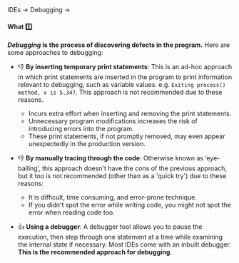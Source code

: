 <div id="path">IDEs → Debugging →</div>

<div id="title">

#### What :one:

</div>

<div id="body">

**_Debugging_ is the process of discovering defects in the program.** Here are some approaches to debugging:

* :-1: **By inserting temporary print statements**: This is an ad-hoc approach in which print statements are inserted in the program to print information relevant to debugging, such as variable values. e.g. `Exiting process() method, x is 5.347`. This approach is not recommended due to these reasons.
  * Incurs extra effort when inserting and removing the print statements. 
  * Unnecessary program modifications increases the risk of introducing errors into the program.  
  * These print statements, if not promptly removed, may even appear unexpectedly in the production version. 

* :-1: **By manually tracing through the code**: Otherwise known as ‘eye-balling’, this approach doesn't have the cons of the previous approach, but it too is not recommended (other than as a 'quick try') due to these reasons:
  * It is difficult, time consuming, and error-prone technique.
  * If you didn't spot the error while writing code, you might not spot the error when reading code too.

* :+1: **Using a debugger**:  A debugger tool allows you to pause the execution, then step through one statement at a time while examining the internal state if necessary. Most IDEs come with an inbuilt debugger. **This is the recommended approach for debugging**.

</div>

<div id="extras">
</div>
